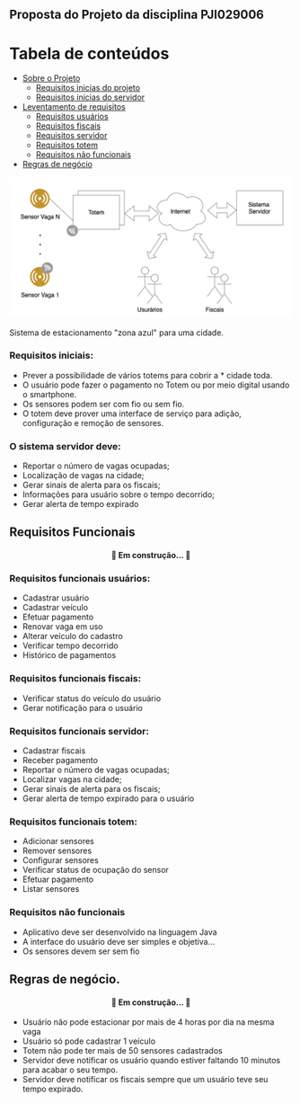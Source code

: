 ## Proposta do Projeto da disciplina PJI029006 

Tabela de conteúdos
=================
<!--ts-->
   * [Sobre o Projeto](#Sobre)
      * [Requisitos inicias do projeto](#Requisitos-iniciais)
      * [Requisitos inicias do servidor](#O-sistema-servidor-deve)      
   * [Leventamento de requisitos](#Requisitos-funcionais)
      * [Requisitos usuários](#Requisitos-funcionais-usuários)
      * [Requisitos fiscais](#Requisitos-funcionais-fiscais)
      * [Requisitos servidor](#Requisitos-funcionais-servidor)
      * [Requisitos totem](#Requisitos-funcionais-totem)
      * [Requisitos não funcionais](#Requisitos-não-funcionais)
   * [Regras de negócio](#Regras-de-negócio)

<!--te-->

![cenario](./cenario.png)

Sistema de estacionamento "zona azul" para uma cidade.

### Requisitos iniciais:
* Prever a possibilidade de vários totems para cobrir a * cidade toda.
* O usuário pode fazer o pagamento no Totem ou por meio digital usando o smartphone.
* Os sensores podem ser com fio ou sem fio.
* O totem deve prover uma interface de serviço para adição, configuração e remoção de
sensores.

### O sistema servidor deve:
* Reportar o número de vagas ocupadas; 
* Localização de  vagas na cidade;
* Gerar sinais de alerta para os fiscais; 
* Informações para usuário sobre o tempo
decorrido;
* Gerar alerta de tempo expirado


## Requisitos Funcionais

<h4 align="center"> 
	🚧 Em construção...  🚧
</h4>

### Requisitos funcionais usuários:
* Cadastrar usuário
* Cadastrar veículo
* Efetuar pagamento
* Renovar vaga em uso
* Alterar veículo do cadastro
* Verificar tempo decorrido
* Histórico de pagamentos

### Requisitos funcionais fiscais:
* Verificar status do veículo do usuário
* Gerar notificação para o usuário

### Requisitos funcionais servidor:
* Cadastrar fiscais
* Receber pagamento
* Reportar o número de vagas ocupadas; 
* Localizar  vagas na cidade; 
* Gerar sinais de alerta para os fiscais; 
* Gerar alerta de tempo expirado para o usuário

### Requisitos funcionais totem:
* Adicionar sensores
* Remover sensores
* Configurar sensores
* Verificar status de ocupação do sensor
* Efetuar pagamento
* Listar sensores

### Requisitos não funcionais
* Aplicativo deve ser desenvolvido na linguagem Java
* A interface do usuário deve ser simples e objetiva...
* Os sensores devem ser sem fio


## Regras de negócio.

<h4 align="center"> 
	🚧 Em construção...  🚧
</h4>

* Usuário não pode estacionar por mais de 4 horas por dia na mesma vaga
* Usuário só pode cadastrar 1 veículo
* Totem não pode ter mais de 50 sensores cadastrados
* Servidor deve notificar os usuário quando estiver faltando 10 minutos para acabar o seu tempo.
* Servidor deve notificar os fiscais sempre que um usuário teve seu tempo expirado.
